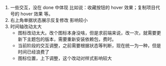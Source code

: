 1. 一些交互，没在 done 中体现
    比如说：收藏按钮的 hover 效果；复制项目代号的 hover 效果 等。
2. 右上角单据状态展示反复修改
    影响较小
3. 时间轴改动太大
    * 图标改动太大。改个图标本身没啥，但是求前端来说，改一次，就需要更新下主题包的版本，需要重新安装依赖包，费时。
    * 当前阶段的交互调整，之前需要根据状态等判断，现在统一为一种，但是时间已经浪费了
    * 图标位置，上下调整，这个改动对样式影响较大

